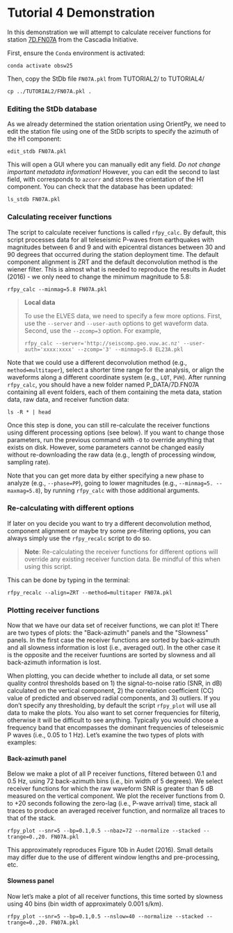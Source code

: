 # Tutorial 4 Demonstration

In this demonstration we will attempt to calculate receiver functions for station
[7D.FN07A](https://ds.iris.edu/gmap/#network=7D&station=FN07A&planet=earth) from the Cascadia Initiative.


First, ensure the `Conda` environment is activated:

```
conda activate obsw25
```

Then, copy the StDb file `FN07A.pkl` from TUTORIAL2/ to TUTORIAL4/

```
cp ../TUTORIAL2/FN07A.pkl .
```

### Editing the StDb database

As we already determined the station orientation using OrientPy, we need to edit the station file using one of the StDb scripts to specify the azimuth of the H1 component:

```
edit_stdb FN07A.pkl
```

This will open a GUI where you can manually edit any field. *Do not change important metadata information!* However, you can edit the second to last field, with corresponds to `azcorr` and stores the orientation of the H1 component. You can check that the database has been updated:

```
ls_stdb FN07A.pkl
```

### Calculating receiver functions

The script to calculate receiver functions is called `rfpy_calc`. By default, this script processes data for all teleseismic P-waves from earthquakes with magnitudes between 6 and 9 and with epicentral distances between 30 and 90 degrees that occurred during the station deployment time. The default component alignment is ZRT and the default deconvolution method is the wiener filter. This is almost what is needed to reproduce the results in Audet (2016) - we only need to change the minimum magnitude to 5.8: 

```
rfpy_calc --minmag=5.8 FN07A.pkl
```

> **Local data**
>
> To use the ELVES data, we need to specify a few more options. First, use the `--server` and `--user-auth` options to get waveform data. Second, use the `--zcomp=3` option. For example,
> ```
> rfpy_calc --server='http://seiscomp.geo.vuw.ac.nz' --user-auth='xxxx:xxxx' --zcomp='3' --minmag=5.8 EL23A.pkl
> ```

Note that we could use a different deconvolution method (e.g., `method=multitaper`), select a shorter time range for the analysis, or align the waveforms along a different coordinate system (e.g., `LQT`, `PVH`). After running `rfpy_calc`, you should have a new folder named P_DATA/7D.FN07A containing all event folders, each of them containing the meta data, station data, raw data, and receiver function data:

```
ls -R * | head
```

Once this step is done, you can still re-calculate the receiver functions using different processing options (see below). If you want to change those parameters, run the previous command with `-O` to override anything that exists on disk. However, some parameters cannot be changed easily without re-downloading the raw data (e.g., length of processing window, sampling rate). 

Note that you can get more data by either specifying a new phase to analyze (e.g., `--phase=PP`), going to lower magnitudes (e.g., `--minmag=5. --maxmag=5.8`), by running `rfpy_calc` with those additional arguments.

### Re-calculating with different options

If later on you decide you want to try a different deconvolution method, component alignment or maybe try some pre-filtering options, you can always simply use the `rfpy_recalc` script to do so.

> **Note**: Re-calculating the receiver functions for different options will override any existing receiver function data. Be mindful of this when using this script.

This can be done by typing in the terminal:

```
rfpy_recalc --align=ZRT --method=multitaper FN07A.pkl
```

### Plotting receiver functions

Now that we have our data set of receiver functions, we can plot it! There are two types of plots: the "Back-azimuth" panels and the "Slowness" panels. In the first case the receiver functions are sorted by back-azimuth and all slowness information is lost (i.e., averaged out). In the other case it is the opposite and the receiver fuuntions are sorted by slowness and all back-azimuth information is lost. 

When plotting, you can decide whether to include all data, or set some quality control thresholds based on 1) the signal-to-noise ratio (SNR, in dB) calculated on the vertical component, 2) the correlation coefficient (CC) value of predicted and observed radial components, and 3) outliers. If you don’t specify any thresholding, by default the script `rfpy_plot` will use all data to make the plots. You also want to set corner frequencies for filterig, otherwise it will be difficult to see anything. Typically you would choose a frequency band that encompasses the dominant frequencies of teleseismic P waves (i.e., 0.05 to 1 Hz). Let’s examine the two types of plots with examples:

#### Back-azimuth panel

Below we make a plot of all P receiver functions, filtered between 0.1 and 0.5 Hz, using 72 back-azimuth bins (i.e., bin width of 5 degrees). We select receiver functions for which the raw waveform SNR is greater than 5 dB measured on the vertical component. We plot the receiver functions from 0. to +20 seconds following the zero-lag (i.e., P-wave arrival) time, stack all traces to produce an averaged receiver function, and normalize all traces to that of the stack.

```
rfpy_plot --snr=5 --bp=0.1,0.5 --nbaz=72 --normalize --stacked --trange=0.,20. FN07A.pkl
```

This approximately reproduces Figure 10b in Audet (2016). Small details may differ due to the use of different window lengths and pre-processing, etc.

#### Slowness panel

Now let’s make a plot of all receiver functions, this time sorted by slowness using 40 bins (bin width of approximately 0.001 s/km). 

```
rfpy_plot --snr=5 --bp=0.1,0.5 --nslow=40 --normalize --stacked --trange=0.,20. FN07A.pkl
```



